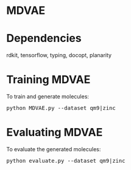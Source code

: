 # MDVAE

# Dependencies
rdkit,
tensorflow,
typing,
docopt,
planarity

# Training MDVAE

To train and generate molecules:
<pre>python MDVAE.py --dataset qm9|zinc</pre>

# Evaluating MDVAE

To evaluate the generated molecules:
<pre>python evaluate.py --dataset qm9|zinc</pre>
